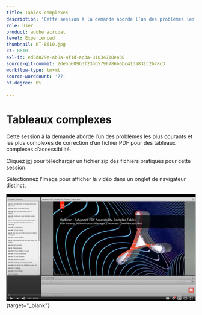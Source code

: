 ```yaml
---
title: Tables complexes
description: 'Cette session à la demande aborde l’un des problèmes les plus courants et les plus complexes de correction d’un fichier PDF pour des raisons d’accessibilité : les tableaux complexes.'
role: User
product: adobe acrobat
level: Experienced
thumbnail: KT-8610.jpg
kt: 8610
exl-id: ed5d829e-ab8a-4f1d-ac3a-81034710e438
source-git-commit: 2de5b609b3f23bb5796786b6bc413a831c2b78c3
workflow-type: tm+mt
source-wordcount: '77'
ht-degree: 0%

---
```


# Tableaux complexes

Cette session à la demande aborde l’un des problèmes les plus courants et les plus complexes de correction d’un fichier PDF pour des tableaux complexes d’accessibilité.

Cliquez [ici](../assets/accessibilitysession3.zip) pour télécharger un fichier zip des fichiers pratiques pour cette session.

Sélectionnez l’image pour afficher la vidéo dans un onglet de navigateur distinct.

[![Session 3 Vidéo](../assets/Accessibilitysession3_YT.png)](https://youtu.be/kcM_jyHGd6Y){target=&quot;_blank&quot;}
